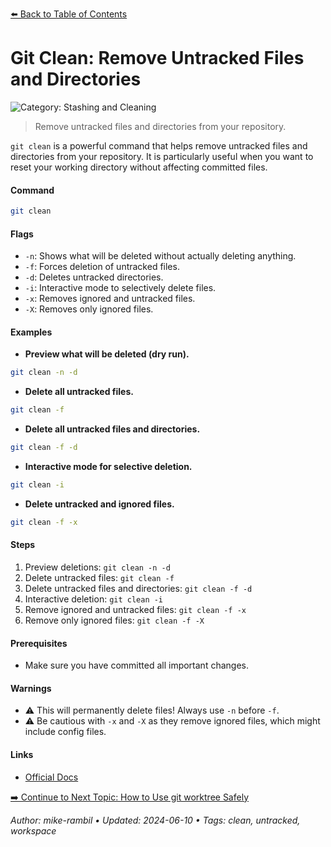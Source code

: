 [⬅️ Back to Table of Contents](../README.md#git-clean-remove-untracked-files-and-directories)

# Git Clean: Remove Untracked Files and Directories


![Category: Stashing and Cleaning](https://img.shields.io/badge/Category-Stashing%20and%20Cleaning-blue)
> Remove untracked files and directories from your repository.

`git clean` is a powerful command that helps remove untracked files and directories from your repository. It is particularly useful when you want to reset your working directory without affecting committed files.


#### Command
```sh
git clean
```

#### Flags
- `-n`: Shows what will be deleted without actually deleting anything.
- `-f`: Forces deletion of untracked files.
- `-d`: Deletes untracked directories.
- `-i`: Interactive mode to selectively delete files.
- `-x`: Removes ignored and untracked files.
- `-X`: Removes only ignored files.


#### Examples
- **Preview what will be deleted (dry run).** 

 ```sh
git clean -n -d 
 ```
- **Delete all untracked files.** 

 ```sh
git clean -f 
 ```
- **Delete all untracked files and directories.** 

 ```sh
git clean -f -d 
 ```
- **Interactive mode for selective deletion.** 

 ```sh
git clean -i 
 ```
- **Delete untracked and ignored files.** 

 ```sh
git clean -f -x 
 ```


#### Steps
1. Preview deletions: `git clean -n -d`
2. Delete untracked files: `git clean -f`
3. Delete untracked files and directories: `git clean -f -d`
4. Interactive deletion: `git clean -i`
5. Remove ignored and untracked files: `git clean -f -x`
6. Remove only ignored files: `git clean -f -X`


#### Prerequisites
- Make sure you have committed all important changes.


#### Warnings
- ⚠️ This will permanently delete files! Always use `-n` before `-f`.
- ⚠️ Be cautious with `-x` and `-X` as they remove ignored files, which might include config files.


#### Links
- [Official Docs](https://git-scm.com/docs/git-clean)



[➡️ Continue to Next Topic: How to Use git worktree Safely](./how-to-use-git-worktree-safely.md)



_Author: mike-rambil • Updated: 2024-06-10 • Tags: clean, untracked, workspace_

